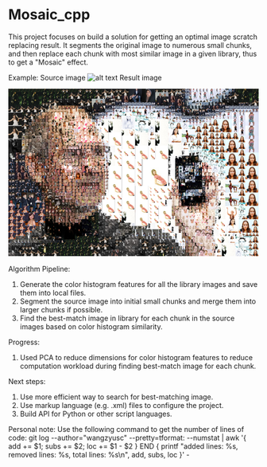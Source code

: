 # Mosaic_cpp
This project focuses on build a solution for getting an optimal image scratch replacing result. It segments the original image to numerous small chunks, and then replace each chunk with most similar image in a given library, thus to get a "Mosaic" effect.

Example:
Source image
![alt text](http://static3.businessinsider.com/image/58586374ca7f0cfd788b4c6c/apple-is-losing-its-focus-again--and-this-time-theres-no-steve-jobs-coming-to-the-rescue.jpg)
Result image

![alt text](https://github.com/wangzyusc/Mosaic_cpp/blob/master/jobs_mosaic_initial_result.png)

Algorithm Pipeline:
1. Generate the color histogram features for all the library images and save them into local files.
2. Segment the source image into initial small chunks and merge them into larger chunks if possible.
3. Find the best-match image in library for each chunk in the source images based on color histogram similarity.

Progress:
1. Used PCA to reduce dimensions for color histogram features to reduce computation workload during finding best-match image for each chunk.

Next steps:
1. Use more efficient way to search for best-matching image.
2. Use markup language (e.g. .xml) files to configure the project.
3. Build API for Python or other script languages.

Personal note:
Use the following command to get the number of lines of code:
git log --author="wangzyusc" --pretty=tformat: --numstat | awk '{ add += $1; subs += $2; loc += $1 - $2 } END { printf "added lines: %s, removed lines: %s, total lines: %s\n", add, subs, loc }' -

